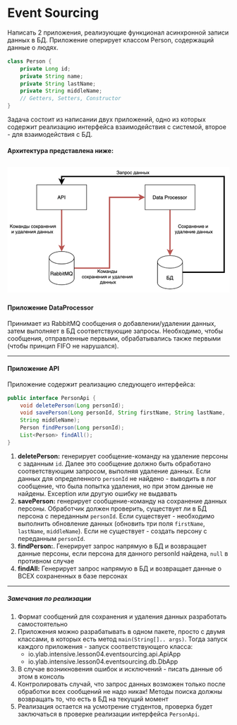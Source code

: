 # Event Sourcing
Написать 2 приложения, реализующие функционал асинхронной записи данных в БД. 
Приложение оперирует классом Person, содержащий данные о людях.

```java
class Person {
	private Long id;
	private String name;
	private String lastName;
	private String middleName;
	// Getters, Setters, Constructor
}
```

Задача состоит из написании двух приложений, одно из которых содержит реализацию интерфейса взаимодействия с системой, второе - для взаимодействия с БД.

#### Архитектура представлена ниже:

![Architecture](https://github.com/thevalidator/yLab/blob/fourth-task/fourth-task/src/main/java/io/ylab/intensive/lesson04/eventsourcing/architecture.png)
------------


#### Приложение DataProcessor
Принимает из RabbitMQ сообщения о добавлении/удалении данных, затем выполняет в БД соответствующие запросы.
Необходимо, чтобы сообщения, отправленные первыми, обрабатывались также первыми (чтобы принцип FIFO не нарушался).

------------


#### Приложение API
Приложение содержит реализацию следующего интерфейса:
```java
public interface PersonApi {
	void deletePerson(Long personId);
	void savePerson(Long personId, String firstName, String lastName,
	String middleName);
	Person findPerson(Long personId);
	List<Person> findAll();
}
```
1. **deletePerson:** генерирует сообщение-команду на удаление персоны с заданным `id`. Далее это сообщение должно быть обработано соответствующим запросом, выполняя удаление данных. Если данных для определенного `personId` не найдено - выводить в лог сообщение, что была попытка удаления, но при этом данные не найдены. Exception или другую ошибку не выдавать
2. **savePerson:** генерирует сообщение-команду на сохранение данных персоны. Обработчик должен проверить, существует ли в БД персона с переданным `personId`. Если существует - необходимо выполнить обновление данных (обновить три поля `firstName`, `lastName`, `middleName`). Если не существует - создать персону с переданным `personId`.
3. **findPerson:**. Генерирует запрос напрямую в БД и возвращает данные персоны, если персона для данного personId найдена, `null` в противном случае
4. **findAll:** Генерирует запрос напрямую в БД и возвращает данные о ВСЕХ сохраненных в базе персонах

------------


##### Замечания по реализации
1. Формат сообщений для сохранения и удаления данных разработать
самостоятельно
2. Приложения можно разрабатывать в одном пакете, просто с двумя классами, в которых есть метод `main(String[].. args)`. Тогда запуск каждого приложения - запуск соответствующего класса:
	- io.ylab.intensive.lesson04.eventsourcing.api.ApiApp
	- io.ylab.intensive.lesson04.eventsourcing.db.DbApp
3. В случае возникновения ошибок и исключений - писать данные об этом в консоль
4. Контролировать случай, что запрос данных возможен только после обработки всех сообщений не надо никак! Методы поиска должны возвращать то, что есть в БД на текущий момент
5. Реализация остается на усмотрение студентов, проверка будет заключаться в проверке реализации интерфейса `PersonApi`.
